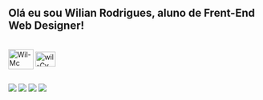 ## Olá eu sou Wilian Rodrigues, aluno de Frent-End Web Designer!

<div style="display: inline_block"><br>

  <img align="center" alt="Wil-Mc" height="40" width="50" src="https://cdn.jsdelivr.net/gh/devicons/devicon/icons/apple/apple-original.svg"> 
  <img align="center" alt="wil-Cv" height="30" width="40" src="https://cdn.jsdelivr.net/gh/devicons/devicon/icons/canva/canva-original.svg">
          


</div>
  
  ##
 
<div> 
  <a href="https://www.instagram.com/wiliancrissouza/" target="_blank"><img src="https://img.shields.io/badge/-Instagram-%23E4405F?style=for-the-badge&logo=instagram&logoColor=white" target="_blank"></a>
  <a href="https://www.linkedin.com/in/wilianrodrigues/" target="_blank"><img src="https://img.shields.io/badge/-LinkedIn-%230077B5?style=for-the-badge&logo=linkedin&logoColor=white" target="_blank"></a> 
  <a href="https://www.youtube.com/channel/UCSAgJT1dExNhay0Pna2YBQg" target="_blank"><img src="https://img.shields.io/badge/YouTube-FF0000?style=for-the-badge&logo=youtube&logoColor=white" target="_blank"></a>
  <a href = "mailto:souza.wilianrodrigues@gmail.com"><img src="https://img.shields.io/badge/-Gmail-%23333?style=for-the-badge&logo=gmail&logoColor=white" target="_blank"></a>
 
  
</div>
